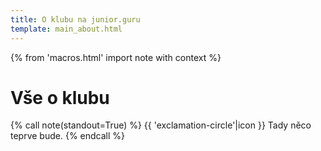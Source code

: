 ```yaml
---
title: O klubu na junior.guru
template: main_about.html
---
```


{% from 'macros.html' import note with context %}

# Vše o klubu

{% call note(standout=True) %}
  {{ 'exclamation-circle'|icon }} Tady něco teprve bude.
{% endcall %}
